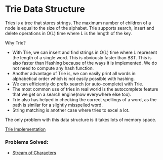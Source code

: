 # Trie Data Structure

Tries is a tree that stores strings. The maximum number of children of a node is equal to the size of the alphabet. Trie supports search, insert and delete operations in O(L) time where L is the length of the key.

Why Trie?

- With Trie, we can insert and find strings in O(L) time where L represent the length of a single word. This is obviously faster than BST. This is also faster than Hashing because of the ways it is implemented. We do not need to compute any hash function.
- Another advantage of Trie is, we can easily print all words in alphabetical order which is not easily possible with hashing.
- We can efficiently do prefix search (or auto-complete) with Trie.
- The most common use of tries in real world is the autocomplete feature that we get on a search engine(now everywhere else too).
- Trie also has helped in checking the correct spellings of a word, as the path is similar for a slightly misspelled word.
- String matching is another case where tries to excel a lot.

The only problem with this data structure is it takes lots of memory space.

[Trie Implementation](./code/trie.cpp)

### Problems Solved:

- [Stream of Characters](https://leetcode.com/problems/stream-of-characters/)
